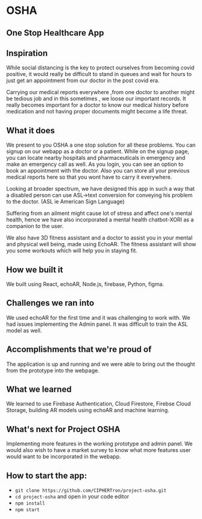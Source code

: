 # **OSHA**
## One Stop Healthcare App

## Inspiration
While social distancing is the key to protect ourselves from becoming covid positive, it would really be difficult to stand in queues and wait for hours to just get an appointment from our doctor in the post covid era.

Carrying our medical reports everywhere ,from one doctor to another might be tedious job and in this sometimes , we loose our important records. It really becomes important for a doctor to know our medical history before medication and not having proper documents might become a life threat.

## What it does
We present to you OSHA a one stop solution for all these problems. You can signup on our webapp as a doctor or a patient. While on the signup page, you can locate nearby hospitals and pharmaceuticals in emergency and make an emergency call as well. As you login, you can see an option to book an appointment with the doctor. Also you can store all your previous medical reports here so that you wont have to carry it everywhere.

Looking at broader spectrum, we have designed this app in such a way that a disabled person can use ASL->text conversion for conveying his problem to the doctor. (ASL ie American Sign Language)

Suffering from an ailment might cause lot of stress and affect one's mental health, hence we have also incorporated a mental health chatbot-XORI as a companion to the user.

We also have 3D fitness assistant and a doctor to assist you in your mental and physical well being, made using EchoAR. The fitness assistant will show you some workouts which will help you in staying fit.

## How we built it
We built using React, echoAR, Node.js, firebase, Python, figma.

## Challenges we ran into
We used echoAR for the first time and it was challenging to work with. We had issues implementing the Admin panel. It was difficult to train the ASL model as well.

## Accomplishments that we're proud of
The application is up and running and we were able to bring out the thought from the prototype into the webpage.

## What we learned
We learned to use Firebase Authentication, Cloud Firestore, Firebse Cloud Storage, building AR models using echoAR and machine learning.

## What's next for Project OSHA
Implementing more features in the working prototype and admin panel. We would also wish to have a market survey to know what more features user would want to be incorporated in the webapp.

## How to start the app:
- `git clone https://github.com/CIPHERTron/project-osha.git`
- `cd project-osha` and open in your code editor
- `npm install`
- `npm start`
